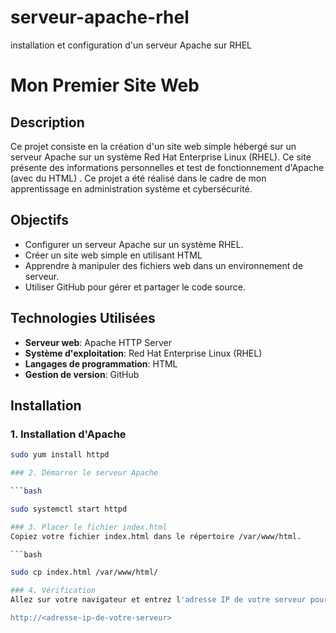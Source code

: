 # serveur-apache-rhel
installation et configuration d'un serveur Apache sur RHEL

# Mon Premier Site Web

## Description

Ce projet consiste en la création d'un site web simple hébergé sur un serveur Apache sur un système Red Hat Enterprise Linux (RHEL). Ce site présente des informations personnelles et test de fonctionnement d'Apache (avec du HTML) . Ce projet a été réalisé dans le cadre de mon apprentissage en administration système et cybersécurité.

## Objectifs

- Configurer un serveur Apache sur un système RHEL.
- Créer un site web simple en utilisant HTML 
- Apprendre à manipuler des fichiers web dans un environnement de serveur.
- Utiliser GitHub pour gérer et partager le code source.

## Technologies Utilisées

- **Serveur web**: Apache HTTP Server
- **Système d'exploitation**: Red Hat Enterprise Linux (RHEL)
- **Langages de programmation**: HTML
- **Gestion de version**: GitHub

## Installation

### 1. Installation d'Apache

```bash
sudo yum install httpd 

### 2. Démarrer le serveur Apache

```bash

sudo systemctl start httpd

### 3. Placer le fichier index.html
Copiez votre fichier index.html dans le répertoire /var/www/html.

```bash

sudo cp index.html /var/www/html/

### 4. Vérification
Allez sur votre navigateur et entrez l'adresse IP de votre serveur pour vérifier si le site fonctionne correctement :

http://<adresse-ip-de-votre-serveur>
